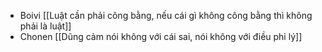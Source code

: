 - Boivi [[Luật cần phải công bằng, nếu cái gì không công bằng thì không phải là luật]]
- Chonen [[Dũng cảm nói không với cái sai, nói không với điều phi lý]]
